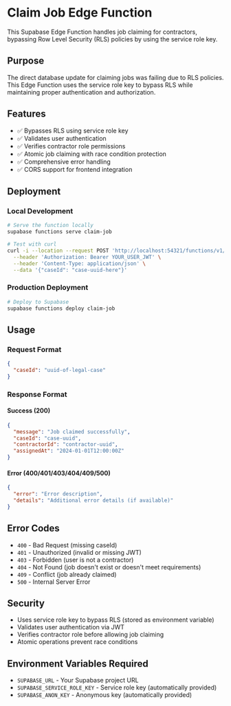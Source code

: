 # Claim Job Edge Function

This Supabase Edge Function handles job claiming for contractors, bypassing Row Level Security (RLS) policies by using the service role key.

## Purpose

The direct database update for claiming jobs was failing due to RLS policies. This Edge Function uses the service role key to bypass RLS while maintaining proper authentication and authorization.

## Features

- ✅ Bypasses RLS using service role key
- ✅ Validates user authentication
- ✅ Verifies contractor role permissions
- ✅ Atomic job claiming with race condition protection
- ✅ Comprehensive error handling
- ✅ CORS support for frontend integration

## Deployment

### Local Development

```bash
# Serve the function locally
supabase functions serve claim-job

# Test with curl
curl -i --location --request POST 'http://localhost:54321/functions/v1/claim-job' \
  --header 'Authorization: Bearer YOUR_USER_JWT' \
  --header 'Content-Type: application/json' \
  --data '{"caseId": "case-uuid-here"}'
```

### Production Deployment

```bash
# Deploy to Supabase
supabase functions deploy claim-job
```

## Usage

### Request Format

```json
{
  "caseId": "uuid-of-legal-case"
}
```

### Response Format

#### Success (200)

```json
{
  "message": "Job claimed successfully",
  "caseId": "case-uuid",
  "contractorId": "contractor-uuid",
  "assignedAt": "2024-01-01T12:00:00Z"
}
```

#### Error (400/401/403/404/409/500)

```json
{
  "error": "Error description",
  "details": "Additional error details (if available)"
}
```

## Error Codes

- `400` - Bad Request (missing caseId)
- `401` - Unauthorized (invalid or missing JWT)
- `403` - Forbidden (user is not a contractor)
- `404` - Not Found (job doesn't exist or doesn't meet requirements)
- `409` - Conflict (job already claimed)
- `500` - Internal Server Error

## Security

- Uses service role key to bypass RLS (stored as environment variable)
- Validates user authentication via JWT
- Verifies contractor role before allowing job claiming
- Atomic operations prevent race conditions

## Environment Variables Required

- `SUPABASE_URL` - Your Supabase project URL
- `SUPABASE_SERVICE_ROLE_KEY` - Service role key (automatically provided)
- `SUPABASE_ANON_KEY` - Anonymous key (automatically provided)
